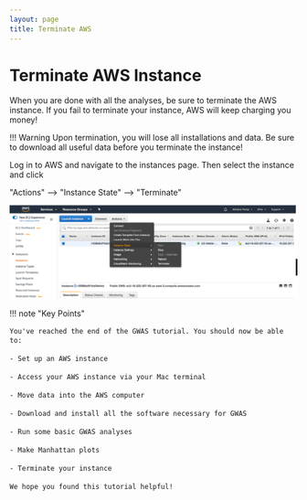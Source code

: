 ```yaml
---
layout: page
title: Terminate AWS
---
```


Terminate AWS Instance
=======================

When you are done with all the analyses, be sure to terminate the AWS instance. If you fail to terminate your instance, AWS will keep charging you money!

!!! Warning
    Upon termination, you will lose all installations and data. Be sure to download all useful data before you terminate the instance!


 Log in to AWS and navigate to the instances page. Then select the instance and click

 "Actions" --> "Instance State" --> "Terminate"

![](../../images/GWAS_General_Terminate_AWS.png "Terminate instance")


!!! note "Key Points"

    You've reached the end of the GWAS tutorial. You should now be able to:

    - Set up an AWS instance

    - Access your AWS instance via your Mac terminal

    - Move data into the AWS computer

    - Download and install all the software necessary for GWAS

    - Run some basic GWAS analyses

    - Make Manhattan plots

    - Terminate your instance

    We hope you found this tutorial helpful!
